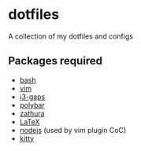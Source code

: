 # dotfiles
A collection of my dotfiles and configs

## Packages required
- [bash](https://www.gnu.org/software/bash/)
- [vim](https://www.vim.org/)
- [i3-gaps](https://github.com/Airblader/i3)
- [polybar](https://polybar.github.io/)
- [zathura](https://pwmt.org/projects/zathura/)
- [LaTeX](https://www.latex-project.org/)
- [nodejs](https://nodejs.org/en/) (used by vim plugin CoC) 
- [kitty](https://sw.kovidgoyal.net/kitty/)
